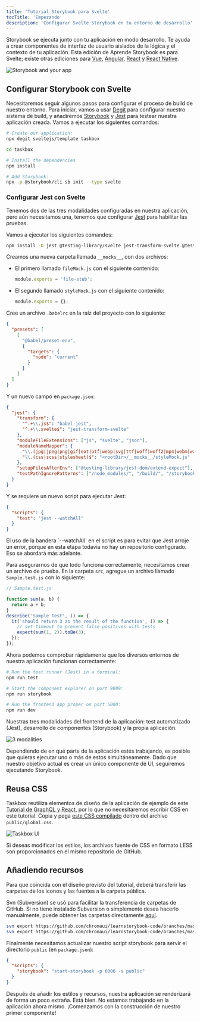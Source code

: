 ```yaml
---
title: 'Tutorial Storybook para Svelte'
tocTitle: 'Empezando'
description: 'Configurar Svelte Storybook en tu entorno de desarrollo'
---
```


Storybook se ejecuta junto con tu aplicación en modo desarrollo. Te ayuda a crear componentes de interfaz de usuario aislados de la lógica y el contexto de tu aplicación. Esta edición de Aprende Storybook es para Svelte; existe otras ediciones para [Vue](/vue/es/get-started), [Angular](/angular/es/get-started), [React](/react/es/get-started) y [React Native](/react-native/es/get-started).

![Storybook and your app](/intro-to-storybook/storybook-relationship.jpg)

## Configurar Storybook con Svelte

Necesitaremos seguir algunos pasos para configurar el proceso de build de nuestro entorno. Para iniciar, vamos a usar [Degit](https://github.com/Rich-Harris/degit) para configurar nuestro sistema de build, y añadiremos [Storybook](https://storybook.js.org/) y [Jest](https://facebook.github.io/jest/) para testear nuestra aplicación creada. Vamos a ejecutar los siguientes comandos:

```bash
# Create our application:
npx degit sveltejs/template taskbox

cd taskbox

# Install the dependencies
npm install

# Add Storybook:
npx -p @storybook/cli sb init --type svelte
```

### Configurar Jest con Svelte

Tenemos dos de las tres modalidades configuradas en nuestra aplicación, pero aún necesitamos una, tenemos que configurar [Jest](https://facebook.github.io/jest/) para habilitar las pruebas.

Vamos a ejecutar los siguientes comandos:

```bash
npm install -D jest @testing-library/svelte jest-transform-svelte @testing-library/jest-dom
```

Creamos una nueva carpeta llamada `__mocks__`, con dos archivos:

- El primero llamado `fileMock.js` con el siguiente contenido:
  ```javascript
  module.exports = 'file-stub';
  ```
- El segundo llamado `styleMock.js` con el siguiente contenido:
  ```javascript
  module.exports = {};
  ```

Cree un archivo `.babelrc` en la raíz del proyecto con lo siguiente:

```json
{
  "presets": [
    [
      "@babel/preset-env",
      {
        "targets": {
          "node": "current"
        }
      }
    ]
  ]
}
```

Y un nuevo campo en `package.json`:

```json
{
  "jest": {
    "transform": {
      "^.+\\.js$": "babel-jest",
      "^.+\\.svelte$": "jest-transform-svelte"
    },
    "moduleFileExtensions": ["js", "svelte", "json"],
    "moduleNameMapper": {
      "\\.(jpg|jpeg|png|gif|eot|otf|webp|svg|ttf|woff|woff2|mp4|webm|wav|mp3|m4a|aac|oga)$": "<rootDir>/__mocks__/fileMock.js",
      "\\.(css|scss|stylesheet)$": "<rootDir>/__mocks__/styleMock.js"
    },
    "setupFilesAfterEnv": ["@testing-library/jest-dom/extend-expect"],
    "testPathIgnorePatterns": ["/node_modules/", "/build/", "/storybook-static/"]
  }
}
```

Y se requiere un nuevo script para ejecutar Jest:

```json
{
  "scripts": {
    "test": "jest --watchAll"
  }
}
```

<div class="aside">El uso de la bandera `--watchAll` en el script es para evitar que Jest arroje un error, porque en esta etapa todavía no hay un repositorio configurado. Eso se abordará más adelante.</div>

Para asegurarnos de que todo funciona correctamente, necesitamos crear un archivo de prueba. En la carpeta `src`, agregue un archivo llamado `Sample.test.js` con lo siguiente:

```javascript
// Sample.test.js

function sum(a, b) {
  return a + b;
}
describe('Sample Test', () => {
  it('should return 3 as the result of the function', () => {
    // set timeout to prevent false positives with tests
    expect(sum(1, 2)).toBe(3);
  });
});
```

Ahora podemos comprobar rápidamente que los diversos entornos de nuestra aplicación funcionan correctamente:

```bash
# Run the test runner (Jest) in a terminal:
npm run test

# Start the component explorer on port 9009:
npm run storybook

# Run the frontend app proper on port 5000:
npm run dev
```

Nuestras tres modalidades del frontend de la aplicación: test automatizado (Jest), desarrollo de componentes (Storybook) y la propia aplicación.

![3 modalities](/intro-to-storybook/app-three-modalities-svelte.png)

Dependiendo de en qué parte de la aplicación estés trabajando, es posible que quieras ejecutar uno o más de estos simultáneamente. Dado que nuestro objetivo actual es crear un único componente de UI, seguiremos ejecutando Storybook.

## Reusa CSS

Taskbox reutiliza elementos de diseño de la aplicación de ejemplo de este [Tutorial de GraphQL y React](https://www.chromatic.com/blog/graphql-react-tutorial-part-1-6), por lo que no necesitaremos escribir CSS en este tutorial. Copia y pega [este CSS compilado](https://github.com/chromaui/learnstorybook-code/blob/master/src/index.css) dentro del archivo `public/global.css`.

![Taskbox UI](/intro-to-storybook/ss-browserchrome-taskbox-learnstorybook.png)

<div class="aside">
Si deseas modificar los estilos, los archivos fuente de CSS en formato LESS son proporcionados en el mismo repositorio de GitHub.
</div>

## Añadiendo recursos

Para que coincida con el diseño previsto del tutorial, deberá transferir las carpetas de los iconos y las fuentes a la carpeta pública.

<div class="aside"> Svn (Subversion) se usó para facilitar la transferencia de carpetas de GitHub. Si no tiene instalado Subversion o simplemente desea hacerlo manualmente, puede obtener las carpetas directamente <a href="https://github.com/chromaui/learnstorybook-code/tree/master/src/assets">aquí</a>.</p></div>

```bash
svn export https://github.com/chromaui/learnstorybook-code/branches/master/src/assets/icon public/assets/icon
svn export https://github.com/chromaui/learnstorybook-code/branches/master/src/assets/font public/assets/font
```

Finalmente necesitamos actualizar nuestro script storybook para servir el directorio `public` (en `package.json`):

```json
{
  "scripts": {
    "storybook": "start-storybook -p 6006 -s public"
  }
}
```

Después de añadir los estilos y recursos, nuestra aplicación se renderizará de forma un poco extraña. Está bien. No estamos trabajando en la aplicación ahora mismo. ¡Comenzamos con la construcción de nuestro primer componente!
